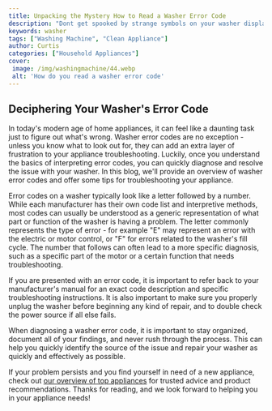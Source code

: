 ```yaml
---
title: Unpacking the Mystery How to Read a Washer Error Code
description: "Dont get spooked by strange symbols on your washer display - discover the key to understanding and interpreting washer error codes With this easy-to-follow guide youll gain the know-how to troubleshoot any issue and get your washer running like new"
keywords: washer
tags: ["Washing Machine", "Clean Appliance"]
author: Curtis
categories: ["Household Appliances"]
cover: 
 image: /img/washingmachine/44.webp
 alt: 'How do you read a washer error code'
---
```

## Deciphering Your Washer's Error Code

In today's modern age of home appliances, it can feel like a daunting task just to figure out what's wrong. Washer error codes are no exception - unless you know what to look out for, they can add an extra layer of frustration to your appliance troubleshooting. Luckily, once you understand the basics of interpreting error codes, you can quickly diagnose and resolve the issue with your washer. In this blog, we'll provide an overview of washer error codes and offer some tips for troubleshooting your appliance. 

Error codes on a washer typically look like a letter followed by a number. While each manufacturer has their own code list and interpretive methods, most codes can usually be understood as a generic representation of what part or function of the washer is having a problem. The letter commonly represents the type of error - for example "E" may represent an error with the electric or motor control, or "F" for errors related to the washer's fill cycle. The number that follows can often lead to a more specific diagnosis, such as a specific part of the motor or a certain function that needs troubleshooting.

If you are presented with an error code, it is important to refer back to your manufacturer's manual for an exact code description and specific troubleshooting instructions. It is also important to make sure you properly unplug the washer before beginning any kind of repair, and to double check the power source if all else fails.

When diagnosing a washer error code, it is important to stay organized, document all of your findings, and never rush through the process. This can help you quickly identify the source of the issue and repair your washer as quickly and effectively as possible.

If your problem persists and you find yourself in need of a new appliance, check out [our overview of top appliances](./pages/appliance-overview) for trusted advice and product recommendations. Thanks for reading, and we look forward to helping you in your appliance needs!
